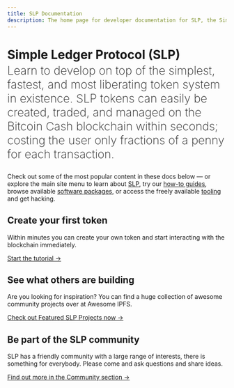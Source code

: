 ```yaml
---
title: SLP Documentation
description: The home page for developer documentation for SLP, the Simple Ledger Protocol built on top of Bitcoin Cash.
---
```


# Simple Ledger Protocol (SLP)

<p style="font-size:1.65rem; font-weight: 200; line-height: 2rem; margin-top: -15px;">Learn to develop on top of the simplest, fastest, and most liberating token system in existence. SLP tokens can easily be created, traded, and managed on the Bitcoin Cash blockchain within seconds; costing the user only fractions of a penny for each transaction.</p>

<p>Check out some of the most popular content in these docs below — or explore the main site menu to learn about <a href="/get-started/">SLP</a>, try our <a href="/guides/">how-to guides</a>, browse available <a href="/packages/">software packages</a>, or access the freely available <a href="/tooling/">tooling</a> and get hacking.</p>

## Create your first token

Within minutes you can create your own token and start interacting with the blockchain immediately. 

[Start the tutorial →](/guides/create-token/)

## See what others are building

Are you looking for inspiration? You can find a huge collection of awesome community projects over at Awesome IPFS. 

[Check out Featured SLP Projects now →](https://simpleledger.cash/featured-projects/)

## Be part of the SLP community

SLP has a friendly community with a large range of interests, there is something for everybody. Please come and ask questions and share ideas.

[Find out more in the Community section →](/community/)
